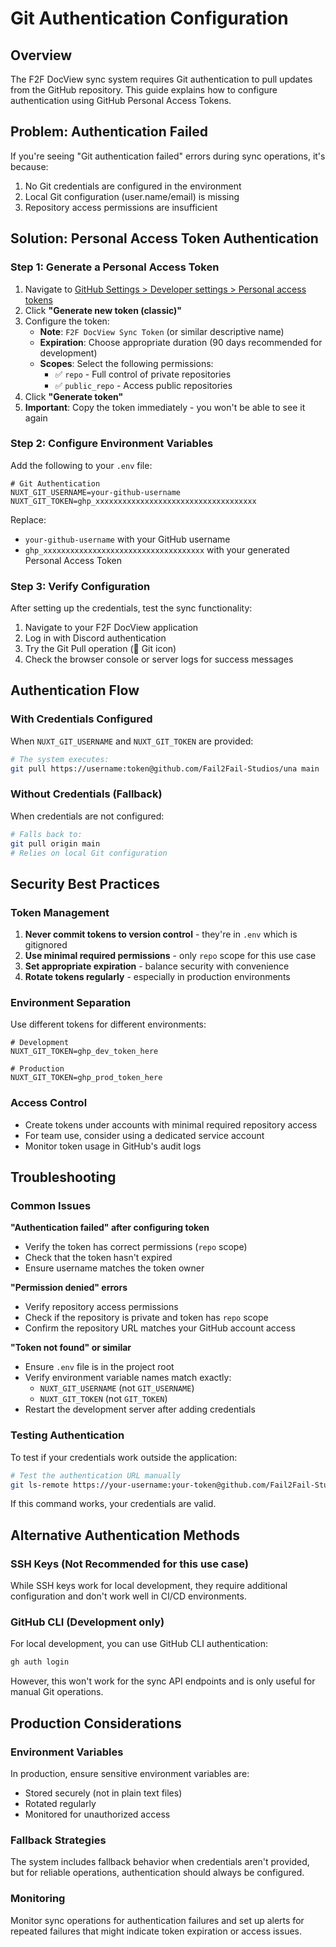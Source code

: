 # Git Authentication Configuration

## Overview

The F2F DocView sync system requires Git authentication to pull updates from the GitHub repository. This guide explains how to configure authentication using GitHub Personal Access Tokens.

## Problem: Authentication Failed

If you're seeing "Git authentication failed" errors during sync operations, it's because:

1. No Git credentials are configured in the environment
2. Local Git configuration (user.name/email) is missing
3. Repository access permissions are insufficient

## Solution: Personal Access Token Authentication

### Step 1: Generate a Personal Access Token

1. Navigate to [GitHub Settings > Developer settings > Personal access tokens](https://github.com/settings/tokens)
2. Click **"Generate new token (classic)"**
3. Configure the token:
   - **Note**: `F2F DocView Sync Token` (or similar descriptive name)
   - **Expiration**: Choose appropriate duration (90 days recommended for development)
   - **Scopes**: Select the following permissions:
     - ✅ `repo` - Full control of private repositories
     - ✅ `public_repo` - Access public repositories
4. Click **"Generate token"**
5. **Important**: Copy the token immediately - you won't be able to see it again

### Step 2: Configure Environment Variables

Add the following to your `.env` file:

```env
# Git Authentication
NUXT_GIT_USERNAME=your-github-username
NUXT_GIT_TOKEN=ghp_xxxxxxxxxxxxxxxxxxxxxxxxxxxxxxxxxxxx
```

Replace:
- `your-github-username` with your GitHub username
- `ghp_xxxxxxxxxxxxxxxxxxxxxxxxxxxxxxxxxxxx` with your generated Personal Access Token

### Step 3: Verify Configuration

After setting up the credentials, test the sync functionality:

1. Navigate to your F2F DocView application
2. Log in with Discord authentication
3. Try the Git Pull operation (🔄 Git icon)
4. Check the browser console or server logs for success messages

## Authentication Flow

### With Credentials Configured
When `NUXT_GIT_USERNAME` and `NUXT_GIT_TOKEN` are provided:

```bash
# The system executes:
git pull https://username:token@github.com/Fail2Fail-Studios/una main
```

### Without Credentials (Fallback)
When credentials are not configured:

```bash
# Falls back to:
git pull origin main
# Relies on local Git configuration
```

## Security Best Practices

### Token Management
1. **Never commit tokens to version control** - they're in `.env` which is gitignored
2. **Use minimal required permissions** - only `repo` scope for this use case
3. **Set appropriate expiration** - balance security with convenience
4. **Rotate tokens regularly** - especially in production environments

### Environment Separation
Use different tokens for different environments:

```env
# Development
NUXT_GIT_TOKEN=ghp_dev_token_here

# Production  
NUXT_GIT_TOKEN=ghp_prod_token_here
```

### Access Control
- Create tokens under accounts with minimal required repository access
- For team use, consider using a dedicated service account
- Monitor token usage in GitHub's audit logs

## Troubleshooting

### Common Issues

**"Authentication failed" after configuring token**
- Verify the token has correct permissions (`repo` scope)
- Check that the token hasn't expired
- Ensure username matches the token owner

**"Permission denied" errors**
- Verify repository access permissions
- Check if the repository is private and token has `repo` scope
- Confirm the repository URL matches your GitHub account access

**"Token not found" or similar**
- Ensure `.env` file is in the project root
- Verify environment variable names match exactly:
  - `NUXT_GIT_USERNAME` (not `GIT_USERNAME`)
  - `NUXT_GIT_TOKEN` (not `GIT_TOKEN`)
- Restart the development server after adding credentials

### Testing Authentication

To test if your credentials work outside the application:

```bash
# Test the authentication URL manually
git ls-remote https://your-username:your-token@github.com/Fail2Fail-Studios/una
```

If this command works, your credentials are valid.

## Alternative Authentication Methods

### SSH Keys (Not Recommended for this use case)
While SSH keys work for local development, they require additional configuration and don't work well in CI/CD environments.

### GitHub CLI (Development only)
For local development, you can use GitHub CLI authentication:

```bash
gh auth login
```

However, this won't work for the sync API endpoints and is only useful for manual Git operations.

## Production Considerations

### Environment Variables
In production, ensure sensitive environment variables are:
- Stored securely (not in plain text files)
- Rotated regularly
- Monitored for unauthorized access

### Fallback Strategies
The system includes fallback behavior when credentials aren't provided, but for reliable operations, authentication should always be configured.

### Monitoring
Monitor sync operations for authentication failures and set up alerts for repeated failures that might indicate token expiration or access issues.
